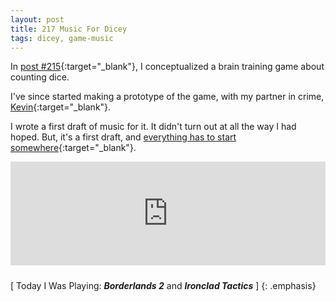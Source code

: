```yaml
---
layout: post
title: 217 Music For Dicey
tags: dicey, game-music
---
```

In [post #215](http://www.foster-douglas.com/games/215-dicey/){:target="_blank"}, I conceptualized a brain training game about counting dice.

I've since started making a prototype of the game, with my partner in crime, [Kevin](http://kevinmcgillivray.net){:target="_blank"}.

I wrote a first draft of music for it.  It didn't turn out at all the way I had hoped.  But, it's a first draft, and [everything has to start somewhere](http://www.foster-douglas.com/games/001-legend-of-korras-disappointing-control-scheme/){:target="_blank"}.

<iframe width="100%" height="166" scrolling="no" frameborder="no" style="margin-bottom:10px;" src="https://w.soundcloud.com/player/?url=https%3A//api.soundcloud.com/tracks/218169854&amp;color=00aabb&amp;auto_play=false&amp;hide_related=false&amp;show_comments=true&amp;show_user=true&amp;show_reposts=false"></iframe>

[ Today I Was Playing: ***Borderlands 2*** and ***Ironclad Tactics*** ]
{: .emphasis}

